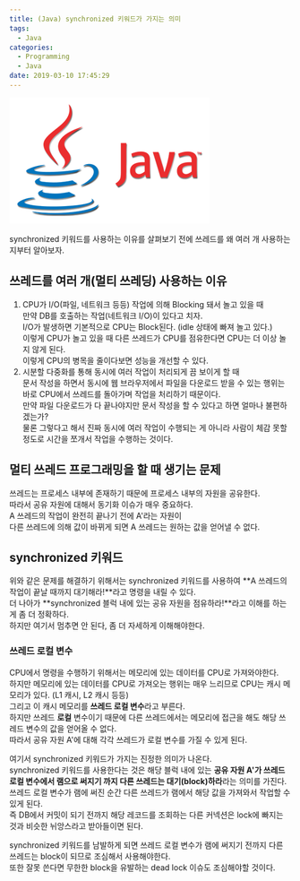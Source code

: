 ```yaml
---
title: (Java) synchronized 키워드가 가지는 의미
tags:
  - Java
categories:
  - Programming
  - Java
date: 2019-03-10 17:45:29
---
```


![](java-synchronized-note/thumb.png)

synchronized 키워드를 사용하는 이유를 살펴보기 전에 쓰레드를 왜 여러 개 사용하는지부터 알아보자.  

## 쓰레드를 여러 개(멀티 쓰레딩) 사용하는 이유
1. CPU가 I/O(파일, 네트워크 등등) 작업에 의해 Blocking 돼서 놀고 있을 때   
만약 DB를 호출하는 작업(네트워크 I/O)이 있다고 치자.  
I/O가 발생하면 기본적으로 CPU는 Block된다. (idle 상태에 빠져 놀고 있다.)  
이렇게 CPU가 놀고 있을 때 다른 쓰레드가 CPU를 점유한다면 CPU는 더 이상 놀지 않게 된다.  
이렇게 CPU의 병목을 줄이다보면 성능을 개선할 수 있다.
1. 시분할 다중화를 통해 동시에 여러 작업이 처리되게 끔 보이게 할 때  
문서 작성을 하면서 동시에 웹 브라우저에서 파일을 다운로드 받을 수 있는 행위는 바로 CPU에서 쓰레드를 돌아가며 작업을 처리하기 때문이다.  
만약 파일 다운로드가 다 끝나야지만 문서 작성을 할 수 있다고 하면 얼마나 불편하겠는가?  
물론 그렇다고 해서 진짜 동시에 여러 작업이 수행되는 게 아니라 사람이 체감 못할 정도로 시간을 쪼개서 작업을 수행하는 것이다. 

## 멀티 쓰레드 프로그래밍을 할 때 생기는 문제
쓰레드는 프로세스 내부에 존재하기 때문에 프로세스 내부의 자원을 공유한다.  
따라서 공유 자원에 대해서 동기화 이슈가 매우 중요하다.  
A 쓰레드의 작업이 완전히 끝나기 전에 A'라는 자원이  
다른 쓰레드에 의해 값이 바뀌게 되면 A 쓰레드는 원하는 값을 얻어낼 수 없다.

## synchronized 키워드
위와 같은 문제를 해결하기 위해서는 synchronized 키워드를 사용하여 **A 쓰레드의 작업이 끝날 때까지 대기해라!**라고 명령을 내릴 수 있다.  
더 나아가 **synchronized 블럭 내에 있는 공유 자원을 점유하라!**라고 이해를 하는 게 좀 더 정확하다.  
하지만 여기서 멈추면 안 된다, 좀 더 자세하게 이해해야한다.  

### 쓰레드 로컬 변수
CPU에서 명령을 수행하기 위해서는 메모리에 있는 데이터를 CPU로 가져와야한다.  
하지만 메모리에 있는 데이터를 CPU로 가져오는 행위는 매우 느리므로 CPU는 캐시 메모리가 있다. (L1 캐시, L2 캐시 등등)  
그리고 이 캐시 메모리를 **쓰레드 로컬 변수**라고 부른다.  
하지만 쓰레드 **로컬** 변수이기 때문에 다른 쓰레드에서는 메모리에 접근을 해도 해당 쓰레드 변수의 값을 얻어올 수 없다.  
따라서 공유 자원 A'에 대해 각각 쓰레드가 로컬 변수를 가질 수 있게 된다.

여기서 synchronized 키워드가 가지는 진정한 의미가 나온다.  
synchronized 키워드를 사용한다는 것은 해당 블럭 내에 있는 
**공유 자원 A'가 쓰레드 로컬 변수에서 램으로 써지기 까지 다른 쓰레드는 대기(block)하라**라는 의미를 가진다.  
쓰레드 로컬 변수가 램에 써진 순간 다른 쓰레드가 램에서 해당 값을 가져와서 작업할 수 있게 된다.  
즉 DB에서 커밋이 되기 전까지 해당 레코드를 조회하는 다른 커넥션은 lock에 빠지는 것과 비슷한 뉘앙스라고 받아들이면 된다.

synchronized 키워드를 남발하게 되면 쓰레드 로컬 변수가 램에 써지기 전까지 다른 쓰레드는 block이 되므로 조심해서 사용해야한다.  
또한 잘못 쓴다면 무한한 block을 유발하는 dead lock 이슈도 조심해야할 것이다. 
